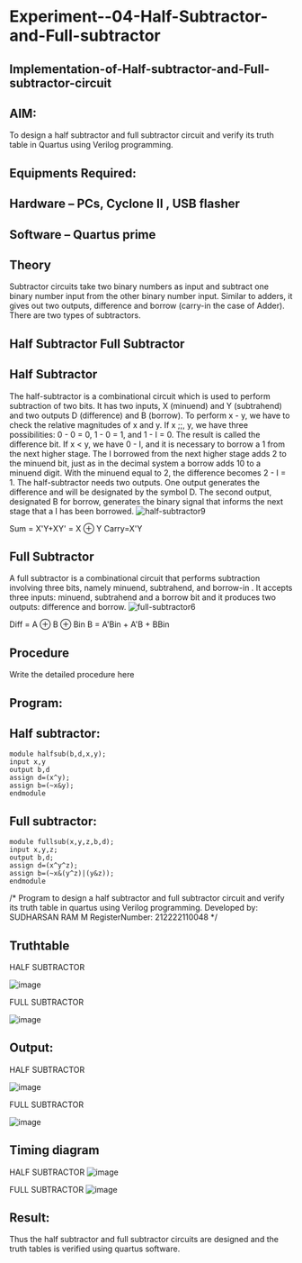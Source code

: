 # Experiment--04-Half-Subtractor-and-Full-subtractor
## Implementation-of-Half-subtractor-and-Full-subtractor-circuit
## AIM:
To design a half subtractor and full subtractor circuit and verify its truth table in Quartus using Verilog programming.

## Equipments Required:
## Hardware – PCs, Cyclone II , USB flasher
## Software – Quartus prime
## Theory
Subtractor circuits take two binary numbers as input and subtract one binary number input from the other binary number input. Similar to adders, it gives out two outputs, difference and borrow (carry-in the case of Adder). There are two types of subtractors.

## Half Subtractor Full Subtractor
## Half Subtractor
The half-subtractor is a combinational circuit which is used to perform subtraction of two bits. It has two inputs, X (minuend) and Y (subtrahend) and two outputs D (difference) and B (borrow). To perform x - y, we have to check the relative magnitudes of x and y. If x ;;, y, we have three possibilities: 0 - 0 = 0, 1 - 0 = 1, and 1 - I = 0. The result is called the difference bit. If x < y, we have 0 - I, and it is necessary to borrow a 1 from the next higher stage. The I borrowed from the next higher stage adds 2 to the minuend bit, just as in the decimal system a borrow adds 10 to a minuend digit. With the minuend equal to 2, the difference becomes 2 - I = 1. The half-subtractor needs two outputs. One output generates the difference and will be designated by the symbol D. The second output, designated B for borrow, generates the binary signal that informs the next stage that a I has been borrowed.
![half-subtractor9](https://user-images.githubusercontent.com/36288975/166112538-58c3bc7c-ee5d-4e6a-ac8d-8e8328efe27a.png)


Sum = X'Y+XY' = X ⊕ Y
Carry=X'Y

## Full Subtractor
A full subtractor is a combinational circuit that performs subtraction involving three bits, namely minuend, subtrahend, and borrow-in . It accepts three inputs: minuend, subtrahend and a borrow bit and it produces two outputs: difference and borrow. 
![full-subtractor6](https://user-images.githubusercontent.com/36288975/166112541-24c68359-3de8-4674-ae22-8272ffc385ed.png)


Diff = A ⊕ B ⊕ Bin B = A'Bin + A'B + BBin

## Procedure



Write the detailed procedure here 


## Program:

## Half subtractor:
```
module halfsub(b,d,x,y);
input x,y
output b,d
assign d=(x^y);
assign b=(~x&y);
endmodule
```
## Full subtractor:
```
module fullsub(x,y,z,b,d);
input x,y,z;
output b,d;
assign d=(x^y^z);
assign b=(~x&(y^z)|(y&z));
endmodule
```
/*
Program to design a half subtractor and full subtractor circuit and verify its truth table in quartus using Verilog programming.
Developed by: SUDHARSAN RAM M
RegisterNumber: 212222110048 
*/

## Truthtable

HALF SUBTRACTOR

![image](https://github.com/Sudharsanram/Experiment--03-Half-Subtractor-and-Full-subtractor/assets/119393980/6fc6d4d8-5411-4b2a-88f2-622698d2b64e)

FULL SUBTRACTOR

![image](https://github.com/Sudharsanram/Experiment--03-Half-Subtractor-and-Full-subtractor/assets/119393980/82ea8260-0ab9-4635-b0a7-8f0ee2764b7d)


## Output:
HALF SUBTRACTOR

![image](https://github.com/Sudharsanram/Experiment--03-Half-Subtractor-and-Full-subtractor/assets/119393980/f4f042c0-7a73-4ea2-a004-fbeea417cde3)


FULL SUBTRACTOR

![image](https://github.com/Sudharsanram/Experiment--03-Half-Subtractor-and-Full-subtractor/assets/119393980/4308edc9-98ba-4b5c-af9b-1c129530535b)
## Timing diagram 

HALF SUBTRACTOR
![image](https://github.com/Sudharsanram/Experiment--03-Half-Subtractor-and-Full-subtractor/assets/119393980/4bb27be4-4192-46fd-aa4c-7e6f72016d2b)


FULL SUBTRACTOR
![image](https://github.com/Sudharsanram/Experiment--03-Half-Subtractor-and-Full-subtractor/assets/119393980/67088219-cdb4-4a54-823a-066a0e1c0b49)



## Result:
Thus the half subtractor and full subtractor circuits are designed and the truth tables is verified using quartus software.
